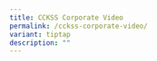 ```yaml
---
title: CCKSS Corporate Video
permalink: /cckss-corporate-video/
variant: tiptap
description: ""
---
```

